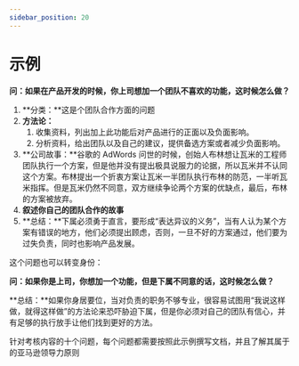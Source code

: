 ```yaml
---
sidebar_position: 20
---
```


# 示例

**问：如果在产品开发的时候，你上司想加一个团队不喜欢的功能，这时候怎么做？**

1. **分类：**这是个团队合作方面的问题
2. **方法论：**
    1. 收集资料，列出加上此功能后对产品进行的正面以及负面影响。
    2. 分析资料，给出团队以及自己的建议，提供备选方案或者减少负面影响。
3. **公司故事：**谷歌的 AdWords 问世的时候，创始人布林想让瓦米的工程师团队执行一个方案，但是他并没有提出极具说服力的论据，所以瓦米并不认同这个方案。布林提出一个折衷方案让瓦米一半团队执行布林的防范，一半听瓦米指挥。但是瓦米仍然不同意，双方继续争论两个方案的优缺点，最后，布林的方案被放弃。
4. **叙述你自己的团队合作的故事**
5. **总结：**下属必须勇于直言，要形成“表达异议的义务”，当有人认为某个方案有错误的地方，他们必须提出顾虑，否则，一旦不好的方案通过，他们要为过失负责，同时也影响产品发展。

这个问题也可以转变身份：

**问：如果你是上司，你想加一个功能，但是下属不同意的话，这时候怎么做？**

**总结：**如果你身居要位，当对负责的职务不够专业，很容易试图用“我说这样做，就得这样做”的方法论来恐吓胁迫下属，但是你必须对自己的团队有信心，并有足够的执行放手让他们找到更好的方法。

针对考核内容的十个问题，每个问题都需要按照此示例撰写文档，并且了解其属于的亚马逊领导力原则
